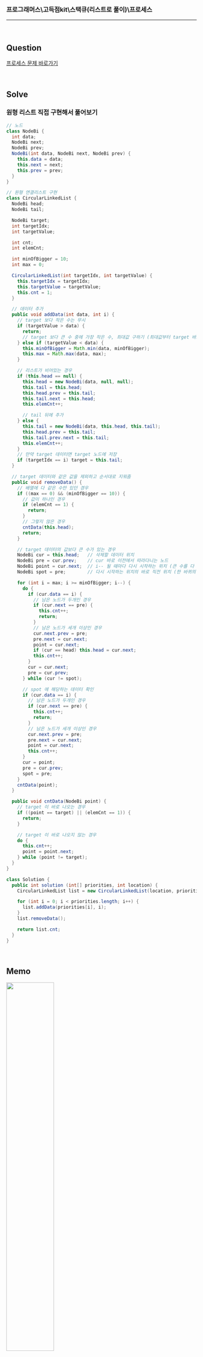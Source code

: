 ### 프로그래머스\고득점kit\스택큐(리스트로 풀이)\프로세스

---

<br/>

## Question

[프로세스 문제 바로가기](https://school.programmers.co.kr/learn/courses/30/lessons/42587)

<br/>

## Solve

### 원형 리스트 직접 구현해서 풀어보기

```java
// 노드
class NodeBi {
  int data;
  NodeBi next;
  NodeBi prev;
  NodeBi(int data, NodeBi next, NodeBi prev) {
    this.data = data;
    this.next = next;
    this.prev = prev;
  }
}

// 원형 연결리스트 구현
class CircularLinkedList {
  NodeBi head;
  NodeBi tail;

  NodeBi target;
  int targetIdx;
  int targetValue;

  int cnt;
  int elemCnt;

  int minOfBigger = 10;
  int max = 0;

  CircularLinkedList(int targetIdx, int targetValue) {
    this.targetIdx = targetIdx;
    this.targetValue = targetValue;
    this.cnt = 1;
  }

  // 데이터 추가
  public void addData(int data, int i) {
    // target 보다 작은 수는 무시
    if (targetValue > data) {
      return;
      // target 보다 큰 수 중에 가장 작은 수, 최대값 구하기 (최대값부터 target 바로 직전까지 지워주는 작업)
    } else if (targetValue < data) {
      this.minOfBigger = Math.min(data, minOfBigger);
      this.max = Math.max(data, max);
    }

    // 리스트가 비어있는 경우
    if (this.head == null) {
      this.head = new NodeBi(data, null, null);
      this.tail = this.head;
      this.head.prev = this.tail;
      this.tail.next = this.head;
      this.elemCnt++;

      // tail 뒤에 추가
    } else {
      this.tail = new NodeBi(data, this.head, this.tail);
      this.head.prev = this.tail;
      this.tail.prev.next = this.tail;
      this.elemCnt++;
    }
    // 만약 target 데이터면 target 노드에 저장
    if (targetIdx == i) target = this.tail;
  }

  // target 데이터와 같은 값을 제외하고 순서대로 지워줌
  public void removeData() {
    // 배열에 다 같은 수만 있던 경우
    if ((max == 0) && (minOfBigger == 10)) {
      // 값이 하나인 경우
      if (elemCnt == 1) {
        return;
      }
      // 그렇지 않은 경우
      cntData(this.head);
      return;
    }

    // target 데이터의 값보다 큰 수가 있는 경우
    NodeBi cur = this.head;   // 삭제할 데이터 위치
    NodeBi pre = cur.prev;    // cur 바로 이전에서 따라다니는 노드
    NodeBi point = cur.next;  // i-- 될 때마다 다시 시작하는 위치 (큰 수를 다 지운 후 count 의 시작 위치
    NodeBi spot = pre;        // 다시 시작하는 위치의 바로 직전 위치 (한 바퀴의 기준)

    for (int i = max; i >= minOfBigger; i--) {
      do {
        if (cur.data == i) {
          // 남은 노드가 두개인 경우
          if (cur.next == pre) {
            this.cnt++;
            return;
          }
          // 남은 노드가 세개 이상인 경우
          cur.next.prev = pre;
          pre.next = cur.next;
          point = cur.next;
          if (cur == head) this.head = cur.next;
          this.cnt++;
        }
        cur = cur.next;
        pre = cur.prev;
      } while (cur != spot);

      // spot 에 해당하는 데이터 확인
      if (cur.data == i) {
        // 남은 노드가 두개인 경우
        if (cur.next == pre) {
          this.cnt++;
          return;
        }
        // 남은 노드가 세개 이상인 경우
        cur.next.prev = pre;
        pre.next = cur.next;
        point = cur.next;
        this.cnt++;
      }
      cur = point;
      pre = cur.prev;
      spot = pre;
    }
    cntData(point);
  }

  public void cntData(NodeBi point) {
    // target 이 바로 나오는 경우
    if ((point == target) || (elemCnt == 1)) {
      return;
    }

    // target 이 바로 나오지 않는 경우
    do {
      this.cnt++;
      point = point.next;
    } while (point != target);
  }
}

class Solution {
  public int solution (int[] priorities, int location) {
    CircularLinkedList list = new CircularLinkedList(location, priorities[location]);

    for (int i = 0; i < priorities.length; i++) {
      list.addData(priorities[i], i);
    }
    list.removeData();

    return list.cnt;
  }
}
```

<br/>

## Memo

<img src="https://github.com/JGoo99/CodingTest/assets/126454114/16bac876-b208-4a2e-858d-5a4b55e4102f" width="50%" height="50%"/>

> 몇 번이나 갈아엎고 겨우 성공했던 문제,,
>
> 처음 풀었을 땐 원형리스트에 target 데이터와 일치하는 수만 집어넣었다가 정확성 70프로로 헤매다가 위 방법 처럼 바꾸었다.
>
> > **풀이방법**
>
> > 1. target 데이터보다 작은 수를 제외하고는 전부 원형리스트에 순서대로 넣는다.
>
> > 2. 리스트의 가장 큰 수부터 차례대로 지우면서 target 데이터와 크기가 같은 노드만 남긴다.
>
> > 3. 남은 노드들을 카운트한다.
>
> 이때 주의할 점은 한바퀴 돌고 가장 큰 수를 다 지웠으면 head 부터 다시 도는게 아니라 **마지막으로 지웠던 노드 위치의 바로 다음 노드부터 시작해야 한다!**

<br/>

## Note

> 연결리스트 개념을 어제 처음 배웠는데 Node 가 아직 너무 어색했다.
>
> 익숙해지기 위해 해당 문제에 실습을 진행하였고, 현재는 꽤나 익숙해졌다!
>
> 근데 연결리스트 API를 사용할 줄 모른다...ㅋㅋㅋ 다음 문제 때는 api에 익숙해져보아야 겠다!
